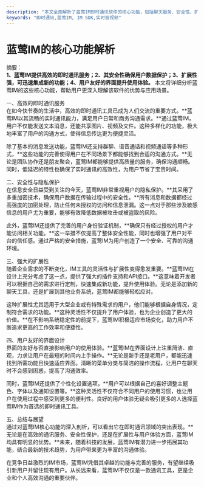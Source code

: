 ```yaml
---
description: "本文全面解析了蓝莺IM即时通讯软件的核心功能，包括聊天服务、安全性、扩展性等特点，帮助用户理解其优越性。"
keywords: "即时通讯,蓝莺IM, IM SDK,实时音视频"
---
```

# 蓝莺IM的核心功能解析     

摘要：  
**1、蓝莺IM提供高效的即时通讯服务；2、其安全性确保用户数据保护；3、扩展性强，可迅速集成新的功能；4、用户友好的界面提升使用体验。** 本文将详细分析蓝莺IM的这些核心功能，帮助用户更深入理解该软件的优势与应用场景。

一、高效的即时通讯服务  
在如今快节奏的生活中，高效的即时通讯工具已成为人们交流的重要方式。**蓝莺IM以其流畅的实时通讯能力，满足用户日常和商务沟通需求。**通过蓝莺IM，用户不仅能发送文本消息，还能共享图片、视频及文件。这种多样化的功能，极大地丰富了用户的沟通方式，使得信息传达更为便捷灵活。

除了基本的消息发送功能，蓝莺IM还支持群聊、语音通话和视频通话等多种形式，**这些功能的完善使得用户在不同场景下都能够找到合适的沟通方式。**无论是团队协作还是朋友聚会，蓝莺IM都能够提供高质量的服务，确保沟通顺畅。同时，低延迟的特性也确保了实时通讯的高效性，为用户节省了宝贵时间。

二、安全性与隐私保护  
在信息安全日益受到关注的今天，蓝莺IM非常重视用户的隐私保护。**其采用了多重加密技术，确保用户数据在传输过程中的安全性。**所有消息和数据都经过高强度的加密处理，防止任何未授权的访问和信息泄漏。这一点对于那些涉及敏感信息的用户尤为重要，能够有效降低数据被攻击或被盗取的风险。

此外，蓝莺IM还提供了完善的用户身份验证机制，**确保只有经过授权的用户才能访问相关功能。**这一举措不仅提高了整体安全性能，同时也增强了用户对平台的信任感。通过严格的安全措施，蓝莺IM为用户创造了一个安全、可靠的沟通环境。

三、强大的扩展性  
随着企业需求的不断变化，IM工具的灵活性与扩展性变得愈发重要。**蓝莺IM在设计上充分考虑了这一点，提供了强大的插件支持和API接口。**这意味着开发者可以根据自己的需求进行定制，快速集成新功能，提升使用体验。无论是添加新的聊天工具，还是扩展到其他业务系统，蓝莺IM都能够轻松应对。

这种扩展性尤其适用于大型企业或有特殊需求的用户，他们能够根据自身情况，定制符合需求的功能。**这种灵活性不仅提升了用户体验，也为企业创造了更大的价值。**在不影响系统稳定性的前提下，蓝莺IM积极适应市场变化，助力用户不断追求更高的工作效率和便捷性。

四、用户友好的界面设计  
界面的友好与否直接影响用户的使用体验。**蓝莺IM在界面设计上注重简洁、直观，力求让用户在最短的时间内上手操作。**无论是新手还是老用户，都能迅速找到所需功能且快速适应界面。清晰的菜单分类与简洁的操作流程，让用户在聊天时不会感到困惑，提高了沟通效率。

同时，蓝莺IM还提供了个性化设置选项，**用户可以根据自己的喜好调整主题色、字体以及通知设置等。**这种灵活性不仅符合不同用户的使用习惯，也让用户在使用过程中感受到更多的便利性。良好的用户体验无疑会吸引更多的人选择蓝莺IM作为首选的即时通讯工具。

五、总结与展望  
通过对蓝莺IM核心功能的深入剖析，可以看出它在即时通讯领域的突出表现。**无论是在高效的通讯服务、安全性保护，还是在扩展性与用户体验方面，蓝莺IM均具有明显的优势。**未来，随着科技的发展，蓝莺IM有潜力进一步拓展其功能，结合最新的技术趋势，为用户带来更为丰富的沟通体验。

在竞争日益激烈的IM市场，蓝莺IM凭借其卓越的功能与完善的服务，有望继续吸引新用户并留住现有用户。从长远来看，蓝莺IM不仅仅是一款通讯工具，更是企业和个人高效沟通的重要伙伴。
